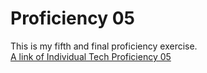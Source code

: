 # Proficiency 05
This is my fifth and final proficiency exercise.
<br>
[A link of Individual Tech Proficiency 05](http://cgi.soic.indiana.edu/~jang27/capstone/itp5.php)
